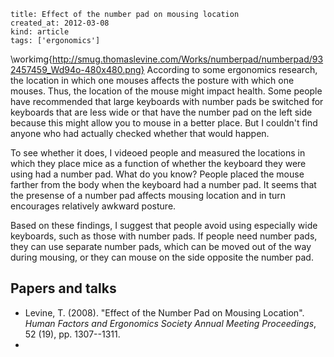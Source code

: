 ```
title: Effect of the number pad on mousing location
created_at: 2012-03-08
kind: article
tags: ['ergonomics']
```
\workimg{http://smug.thomaslevine.com/Works/numberpad/numberpad/932457459_Wd94o-480x480.png}
According to some ergonomics research, the location in which one mouses affects
the posture with which one mouses. Thus, the location of the mouse might impact
health. Some people have recommended that large keyboards with number pads be
switched for keyboards that are less wide or that have the number pad on the
left side because this might allow you to mouse in a better place. But I
couldn't find anyone who had actually checked whether that would happen.

<!-- conceptual diagram -->

To see whether it does, I videoed people and measured the locations in which
they place mice as a function of whether the keyboard they were using had a
number pad. What do you know? People placed the mouse farther from the body when
the keyboard had a number pad. It seems that the presense of a number pad
affects mousing location and in turn encourages relatively awkward posture.

<!-- result image/plot -->

Based on these findings, I suggest that people avoid using especially
wide keyboards, such as those with number pads. If people need number pads,
they can use separate number pads, which can be moved out of the way during
mousing, or they can mouse on the side opposite the number pad.

## Papers and talks

* Levine, T. (2008). "Effect of the Number Pad on Mousing Location". *Human Factors and Ergonomics Society Annual Meeting Proceedings*, 52 (19), pp. 1307--1311.
* []()
